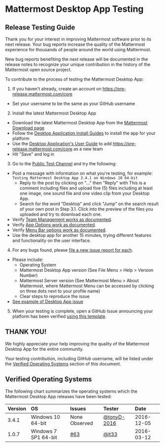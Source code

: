 # Mattermost Desktop App Testing

## Release Testing Guide

Thank you for your interest in improving Mattermost software prior to its next release. Your bug reports increase the quality of the Mattermost experience for thousands of people around the world using Mattermost. 

New bug reports benefiting the next release will be documented in the release notes to recognize your unique contribution in the history of the Mattermost open source project.

To contribute to the process of testing the Mattermost Desktop App:

1. If you haven't already, create an account on https://pre-release.mattermost.com/core
 - Set your username to be the same as your GitHub username

2. Install the latest Mattermost Desktop App
 - Download the latest Mattermost Desktop App from the [Mattermost Download page](https://about.mattermost.com/download/#mattermostApps)
 - Follow the [Desktop Application Install Guides](https://docs.mattermost.com/install/desktop.html) to install the app for your platform
 - Use the [Desktop Application's User Guide](https://docs.mattermost.com/help/apps/desktop-guide.html#id1) to add https://pre-release.mattermost.com/core as a new team
 - Hit "Save" and log in

3. Go to the [Public Test Channel](https://pre-release.mattermost.com/core/channels/public-test-channel) and try the following:
 - Post a message with information on what you're testing, for example: `Testing Mattermost Desktop App 3.4.1 on Windows 10 64-bit`
    - Reply to the post by clicking on "..." then "Reply" with This is a comment including files and upload five (5) files including at least one image, one sound file and one video clip from your Desktop App.
    - Search for the word "Desktop" and click "Jump" on the search result of your own post in Step 3.1. Click into the preview of the files you uploaded and try to download each one.
 - Verify [Team Management works as documented](https://docs.mattermost.com/help/apps/desktop-guide.html#id1).
 - Verify [App Options work as documented](https://docs.mattermost.com/help/apps/desktop-guide.html#id2).
 - Verify [Menu Bar options work as documented](https://docs.mattermost.com/help/apps/desktop-guide.html#id3).
 - Use the desktop app for another 15 minutes, trying different features and functionality on the user interface.

4. For any bugs found, please [file a new issue report for each](https://github.com/mattermost/desktop/issues/new).
 - Please include:
    - Operating System
    - Mattermost Desktop App version (See File Menu > Help > Version Number) 
    - Mattermost Server version (See Mattermost Menu > About Mattermost, where Mattermost Menu can be accessed by clicking on three dots next to your profile name) 
    - Clear steps to reproduce the issue
 - [See example of Desktop App issue](https://github.com/mattermost/desktop/issues/355)

5. When your testing is complete, open a GitHub Issue announcing your platform has been verified [using this template](https://github.com/mattermost/desktop/issues/70).

## THANK YOU!

We highly appreciate your help improving the quality of the Mattermost Desktop App for the entire community.

Your testing contribution, including GitHub username, will be listed under the [Verified Operating Systems](TESTING.md#verified-operation-systems) section of this document.

## Verified Operating Systems 

The following chart summarizes the operating systems which the Mattermost Desktop App releases have been tested:

| Version | OS | Issues | Tester | Date |
| :-- | :-- | :-- | :-- | :-- |
| 3.4.1 | Windows 10 64-bit | None Observed | [@tonyD-2016](https://github.com/tonyD-2016) | 2016-12-05 |
| 1.0.7 | Windows 7 SP1 64-bit | [#63](https://github.com/mattermost/desktop/issues/63) | [@it33](https://github.com/it33) | 2016-03-12 |
